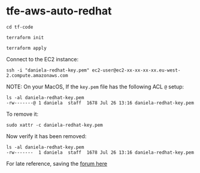 # tfe-aws-auto-redhat



```shell
cd tf-code
```

```shell
terraform init

terraform apply
```

Connect to the EC2 instance:
```shell
ssh -i "daniela-redhat-key.pem" ec2-user@ec2-xx-xx-xx-xx.eu-west-2.compute.amazonaws.com
```

NOTE: On your MacOS, If the `key.pem` file has the following ACL `@` setup:
```shell
ls -al daniela-redhat-key.pem
-rw-------@ 1 daniela  staff  1678 Jul 26 13:16 daniela-redhat-key.pem
```

To remove it:
```shell
sudo xattr -c daniela-redhat-key.pem
```

Now verify it has been removed:
```shell
ls -al daniela-redhat-key.pem       
-rw-------  1 daniela  staff  1678 Jul 26 13:16 daniela-redhat-key.pem
```

For late reference, saving the [forum here](https://apple.stackexchange.com/questions/42177/what-does-signify-in-unix-file-permissions)